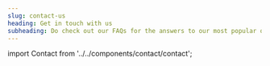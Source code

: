 ```yaml
---
slug: contact-us
heading: Get in touch with us
subheading: Do check out our FAQs for the answers to our most popular queries
---
```

import Contact from '../../components/contact/contact';

<Contact/>

